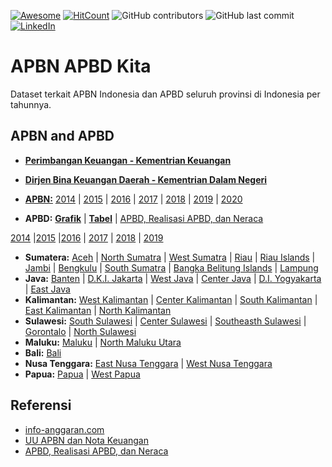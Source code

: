 [![Awesome](https://cdn.rawgit.com/sindresorhus/awesome/d7305f38d29fed78fa85652e3a63e154dd8e8829/media/badge.svg)](https://github.com/sindresorhus/awesome)
[![HitCount](http://hits.dwyl.com/Banyuwangi45/APBN-APBD-Kita.svg)](http://hits.dwyl.com/Banyuwangi45/APBN-APBD-Kita)
![GitHub contributors](https://img.shields.io/github/contributors/Banyuwangi45/APBN-APBD-Kita)
![GitHub last commit](https://img.shields.io/github/last-commit/Banyuwangi45/APBN-APBD-Kita)
[![LinkedIn](https://img.shields.io/badge/-LinkedIn-black.svg?style=flat&logo=linkedin&colorB=555)](https://www.linkedin.com/company/14702071)

# APBN APBD Kita
Dataset terkait APBN Indonesia dan APBD seluruh provinsi di Indonesia per tahunnya.

## APBN and APBD
+ [**Perimbangan Keuangan - Kementrian Keuangan**](http://www.djpk.kemenkeu.go.id/)
+ [**Dirjen Bina Keuangan Daerah - Kementrian Dalam Negeri**](http://keuda.kemendagri.go.id/)

+ [**APBN:**](https://www.kemenkeu.go.id/apbnkita) [2014](https://www.kemenkeu.go.id/informasi-publik/uu-apbn-dan-nota-keuangan/uu-apbn-dan-nota-keuangan-2014/) | [2015](https://www.kemenkeu.go.id/informasi-publik/uu-apbn-dan-nota-keuangan/uu-apbn-dan-nota-keuangan-2015/) | [2016](https://www.kemenkeu.go.id/informasi-publik/uu-apbn-dan-nota-keuangan/uu-apbn-dan-nota-keuangan-2016/) | [2017](https://www.kemenkeu.go.id/informasi-publik/uu-apbn-dan-nota-keuangan/uu-apbn-dan-nota-keuangan-2017/) | [2018](https://www.kemenkeu.go.id/informasi-publik/uu-apbn-dan-nota-keuangan/uu-apbn-dan-nota-keuangan-2018/) | [2019](https://www.kemenkeu.go.id/informasi-publik/uu-apbn-dan-nota-keuangan/uu-apbn-dan-nota-keuangan-2019/) | [2020](https://www.kemenkeu.go.id/informasi-publik/uu-apbn-dan-nota-keuangan/uu-apbn-dan-nota-keuangan-2020/)

+ **APBD:** [**Grafik**](http://www.djpk.kemenkeu.go.id/visual/#/grafik) | [**Tabel**](http://www.djpk.kemenkeu.go.id/visual/#/tabel) | [APBD, Realisasi APBD, dan Neraca](http://www.djpk.kemenkeu.go.id/?p=5412)

[2014](http://www.djpk.kemenkeu.go.id/?p=5412) |[2015](http://www.djpk.kemenkeu.go.id/?p=5412) |[2016](http://www.djpk.kemenkeu.go.id/?p=5412) | [2017](http://www.djpk.kemenkeu.go.id/?p=5412) | [2018](http://www.djpk.kemenkeu.go.id/?p=5412) | [2019](http://www.djpk.kemenkeu.go.id/?p=5412)

  + **Sumatera:** [Aceh]() | [North Sumatra]() | [West Sumatra]() | [Riau]() | [Riau Islands]() | [Jambi]() | [Bengkulu]() | [South Sumatra]() | [Bangka Belitung Islands]() | [Lampung]()
  + **Java:** [Banten]() | [D.K.I. Jakarta]() | [West Java]() | [Center Java]() | [D.I. Yogyakarta]() | [East Java]()
  + **Kalimantan:** [West Kalimantan]() | [Center Kalimantan]() | [South Kalimantan]() | [East Kalimantan]() | [North Kalimantan]()
  + **Sulawesi:** [South Sulawesi]() | [Center Sulawesi]() | [Southeasth Sulawesi]() | [Gorontalo]() | [North Sulawesi]()
  + **Maluku:** [Maluku]() | [North Maluku Utara]()
  + **Bali:** [Bali]()
  + **Nusa Tenggara:** [East Nusa Tenggara]() | [West Nusa Tenggara]()
  + **Papua:** [Papua]() | [West Papua]()


## Referensi
+ [info-anggaran.com](https://info-anggaran.com)
+ [UU APBN dan Nota Keuangan](https://www.kemenkeu.go.id/informasi-publik/uu-apbn-dan-nota-keuangan/)
+ [APBD, Realisasi APBD, dan Neraca](http://www.djpk.kemenkeu.go.id/?p=5412)
